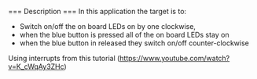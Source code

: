 === Description ===
In this application the target is to:
- Switch on/off the on board LEDs on by one clockwise,
- when the blue button is pressed all of the on board LEDs stay on
- when the blue button in released they switch on/off counter-clockwise

Using interrupts from this tutorial (https://www.youtube.com/watch?v=K_cWqAy3ZHc)